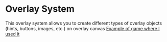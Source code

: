 # Overlay System
 
This overlay system allows you to create different types of overlay objects (hints, buttons, images, etc.) on overlay canvas
[Example of game where I used it](https://yandex.ru/games/app/200318)
